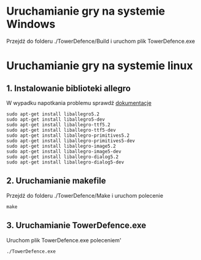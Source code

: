 # Uruchamianie gry na systemie Windows
 Przejdź do folderu ./TowerDefence/Build i uruchom plik TowerDefence.exe
# Uruchamianie gry na systemie linux
## 1. Instalowanie biblioteki allegro 

W wypadku napotkania problemu sprawdź [dokumentacje](https://github.com/liballeg/allegro_wiki/wiki/Quickstart)

```
sudo apt-get install liballegro5.2
sudo apt-get install liballegro5-dev
sudo apt-get install liballegro-ttf5.2
sudo apt-get install liballegro-ttf5-dev
sudo apt-get install liballegro-primitives5.2
sudo apt-get install liballegro-primitives5-dev
sudo apt-get install liballegro-image5.2
sudo apt-get install liballegro-image5-dev
sudo apt-get install liballegro-dialog5.2
sudo apt-get install liballegro-dialog5-dev
```
## 2. Uruchamianie makefile

Przejdź do folderu ./TowerDefence/Make
i uruchom polecenie
``` 
make
```
## 3. Uruchamianie TowerDefence.exe

Uruchom plik TowerDefence.exe poleceniem'
```
./TowerDefence.exe
```